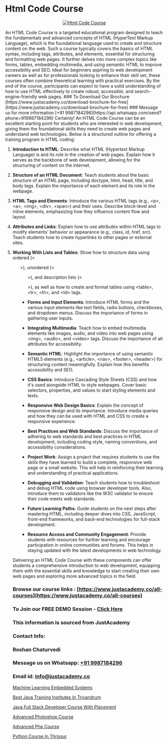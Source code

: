 # Html Code Course

<p align="center">
  <a href="https://justacademy.co/course-detail/html-training">
    <img src="https://justacademy.co/storage2/course_image/1676636567_course_image.webp" alt="Html Code Course">
  </a>
</p>
An HTML Code Course is a targeted educational program designed to teach the fundamentals and advanced concepts of HTML (HyperText Markup Language), which is the foundational language used to create and structure content on the web. Such a course typically covers the basics of HTML syntax, including tags, attributes, and elements, essential for structuring and formatting web pages. It further delves into more complex topics like forms, tables, embedding multimedia, and using semantic HTML to improve accessibility and SEO. Ideal for beginners aspiring to web development careers as well as for professionals looking to enhance their skill set, these courses often combine theoretical learning with practical exercises. By the end of the course, participants can expect to have a solid understanding of how to use HTML effectively to create robust, accessible, and search-engine-friendly web pages.
### To Download Our Brochure [https://www.justacademy.co/download-brochure-for-free](https://www.justacademy.co/download-brochure-for-free)
### Message us for more information [+91 9987184296](https://api.whatsapp.com/send?phone=919987184296)
Certainly! An HTML Code Course can be an excellent starting point for students who are interested in web development, giving them the foundational skills they need to create web pages and understand web technologies. Below is a structured outline for offering a training program in HTML coding:

1) **Introduction to HTML**: Describe what HTML (Hypertext Markup Language) is and its role in the creation of web pages. Explain how it serves as the backbone of web development, allowing for the structuring of content on the internet.

2) **Structure of an HTML Document**: Teach students about the basic structure of an HTML page, including doctype, html, head, title, and body tags. Explain the importance of each element and its role in the webpage.

3) **HTML Tags and Elements**: Introduce the various HTML tags (e.g., \<p>, \<a>, \<img>, \<div>, \<span>) and their uses. Describe block-level and inline elements, emphasizing how they influence content flow and layout.

4) **Attributes and Links**: Explain how to use attributes within HTML tags to modify elements' behavior or appearance (e.g., class, id, href, src). Teach students how to create hyperlinks to other pages or external sites.

5) **Working With Lists and Tables**: Show how to structure data using ordered (\<<ol>>), unordered (\<<ul>>), and description lists (\<<dl>>), as well as how to create and format tables using \<table>, \<tr>, \<th>, and \<td> tags.

6) **Forms and Input Elements**: Introduce HTML forms and the various input elements like text fields, radio buttons, checkboxes, and dropdown menus. Discuss the importance of forms in gathering user inputs.

7) **Integrating Multimedia**: Teach how to embed multimedia elements like images, audio, and video into web pages using \<img>, \<audio>, and \<video> tags. Discuss the importance of alt attributes for accessibility.

8) **Semantic HTML**: Highlight the importance of using semantic HTML5 elements (e.g., \<article>, \<nav>, \<footer>, \<header>) for structuring content meaningfully. Explain how this benefits accessibility and SEO.

9) **CSS Basics**: Introduce Cascading Style Sheets (CSS) and how it's used alongside HTML to style webpages. Cover basic selectors, properties, and values to start styling elements and texts.

10) **Responsive Web Design Basics**: Explain the concept of responsive design and its importance. Introduce media queries and how they can be used with HTML and CSS to create a responsive experience.

11) **Best Practices and Web Standards**: Discuss the importance of adhering to web standards and best practices in HTML development, including coding style, naming conventions, and accessibility considerations.

12) **Project Work**: Assign a project that requires students to use the skills they have learned to build a complete, responsive web page or a small website. This will help in reinforcing their learning and understanding of practical applications.

13) **Debugging and Validation**: Teach students how to troubleshoot and debug HTML code using browser developer tools. Also, introduce them to validators like the W3C validator to ensure their code meets web standards.

14) **Future Learning Paths**: Guide students on the next steps after mastering HTML, including deeper dives into CSS, JavaScript, front-end frameworks, and back-end technologies for full-stack development.

15) **Resource Access and Community Engagement**: Provide students with resources for further learning and encourage participation in online communities and forums. This helps in staying updated with the latest developments in web technology.

Delivering an HTML Code Course with these components can offer students a comprehensive introduction to web development, equipping them with the essential skills and knowledge to start creating their own web pages and exploring more advanced topics in the field.

### Browse our course links : [https://www.justacademy.co/all-courses](https://www.justacademy.co/all-courses) 
### To Join our FREE DEMO Session - [Click Here](https://www.justacademy.co/register-for-course-demo)


### This information is sourced from JustAcademy
### Contact Info:
### Roshan Chaturvedi
### Message us on Whatsapp: [+91 9987184296](https://api.whatsapp.com/send?phone=919987184296)
### Email id: [info@justacademy.co](mailto:info@justacademy.co)
                
[Machine Learning Embedded Systems](https://www.linkedin.com/pulse/machine-learning-embedded-systems-justacademy-coventry-0hjue?trackingId=jX1dTjondYkGPXuzhd6xlg%3D%3D&lipi=urn%3Ali%3Apage%3Ad_flagship3_company_admin%3BJZ1BlOL5QLWznvJO1ReiaA%3D%3D)

[Best Java Training Institutes In Trivandrum](https://www.linkedin.com/pulse/best-java-training-institutes-trivandrum-justacademy-london-xik1f?trackingId=%2FaEPpbWfzi4eY0pg%2BO17%2Bw%3D%3D&lipi=urn%3Ali%3Apage%3Ad_flagship3_company_admin%3B8bhEAS%2F%2FQ963blIb%2F6qnpA%3D%3D)

[Java Full Stack Developer Course With Placement](https://medium.com/@prempja40/java-full-stack-developer-course-with-placement-50ca4f7e6186)

[Advanced Photoshop Course](https://medium.com/@mistersumit961/advanced-photoshop-course-f008059c5140)

[Advanced Php Course](https://justacademyin.github.io/justacademy/advanced-php-course)

[Python Course In Thrissur](https://justacademyin.github.io/justacademy/python-course-in-thrissur)

